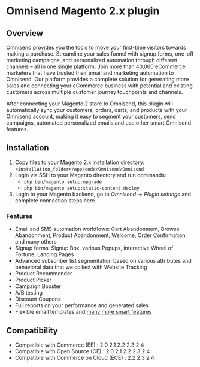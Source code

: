 # Omnisend Magento 2.x plugin

## Overview

[Omnisend](https://www.omnisend.com/) provides you the tools to move your first-time visitors towards making a purchase. Streamline your sales funnel with signup forms, one-off marketing campaigns, and personalized automation through different channels – all in one single platform. Join more than 40,000 eCommerce marketers that have trusted their email and marketing automation to Omnisend. Our platform provides a complete solution for generating more sales and connecting your eCommerce business with potential and existing customers across multiple customer journey touchpoints and channels.

After connecting your Magento 2 store to Omnisend, this plugin will automatically sync your customers, orders, carts, and products with your Omnisend account, making it easy to segment your customers, send campaigns, automated personalized emails and use other smart Omnisend features.

## Installation

1. Copy files to your Magento 2.x installation directory: `<installation_folder>/app/code/Omnisend/Omnisend`
2. Login via SSH to your Magento directory and run commands:
   - `php bin/magento setup:upgrade`
   - `php bin/magento setup:static-content:deploy`
3. Login to your Magento backend, go to _Omnisend -> Plugin settings_ and complete connection steps here.

### Features

- Email and SMS automation workflows: Cart Abandonment, Browse Abandonment, Product Abandonment, Welcome, Order Confirmation and many others
- Signup forms: Signup Box, various Popups, interactive Wheel of Fortune, Landing Pages
- Advanced subscriber list segmentation based on various attributes and behavioral data that we collect with Website Tracking
- Product Recommender
- Product Picker
- Campaign Booster
- A/B testing
- Discount Coupons
- Full reports on your performance and generated sales
- Flexible email templates and [many more smart features](https://www.omnisend.com/features)

## Compatibility

- Compatible with Commerce (EE) : 2.0 2.1 2.2 2.3 2.4
- Compatible with Open Source (CE) : 2.0 2.1 2.2 2.3 2.4
- Compatible with Commerce on Cloud (ECE) : 2.2 2.3 2.4
